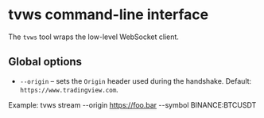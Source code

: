# tvws command-line interface

The `tvws` tool wraps the low-level WebSocket client.

## Global options

- `--origin` – sets the `Origin` header used during the handshake.
  Default: `https://www.tradingview.com`.

Example: tvws stream --origin https://foo.bar --symbol BINANCE:BTCUSDT
